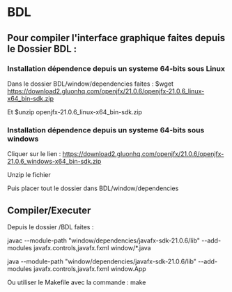 # BDL

## Pour compiler l'interface graphique faites depuis le Dossier BDL : 
### Installation dépendence depuis un systeme 64-bits sous Linux
Dans le dossier BDL/window/dependencies faites : $wget https://download2.gluonhq.com/openjfx/21.0.6/openjfx-21.0.6_linux-x64_bin-sdk.zip

Et $unzip openjfx-21.0.6_linux-x64_bin-sdk.zip 

### Installation dépendence depuis un systeme 64-bits sous windows 
Cliquer sur le lien : https://download2.gluonhq.com/openjfx/21.0.6/openjfx-21.0.6_windows-x64_bin-sdk.zip 

Unzip le fichier 

Puis placer tout le dossier dans BDL/window/dependencies

## Compiler/Executer
Depuis le dossier /BDL faites : 

javac --module-path "window/dependencies/javafx-sdk-21.0.6/lib" --add-modules javafx.controls,javafx.fxml window/*.java

java --module-path "window/dependencies/javafx-sdk-21.0.6/lib" --add-modules javafx.controls,javafx.fxml window.App

Ou utiliser le Makefile avec la commande : make
